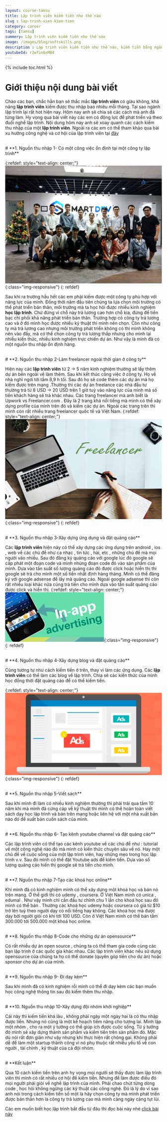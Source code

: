 ```yaml
---
layout: course-tamsu
title: Lập trình viên kiếm tiền như thế nào
slug : lap-trinh-vien-kiem-tien
category: career
tags: [tamsu]
summery: Lập trình viên kiếm tiền như thế nào   
image: /images/blog/softskills.png
description : Lập trình viên kiếm tiền như thế nào, kiếm tiền bằng ngành lập trình, tại sao ngành lập trình lại rất hot hiện nay
youtubeId: r2w7in6xMB4
---
```


{% include toc.html %}

# **Giới thiệu nội dung bài viết**

Chào các bạn, chắc hẳn bạn sẽ thắc mắc <b>lập trình viên</b> có giàu không, khả năng <b>lập trình viên</b> kiếm được thu nhập bao nhiêu mỗi tháng. Tại sao ngành lập trình lại rất hot hiện nay. Hôm nay anh sẽ chia sẻ các cách mà anh đã từng làm. Hy vọng qua bài viết này các em có động lực để phát triển và theo đuổi nghề lập trình. Nội dung hôm nay anh sẽ xoay quanh các cách kiếm thu nhập của một <b>lập trình viên</b>. Ngoài ra các em có thể tham khảo qua bài xu hướng công nghệ và cơ hội của lập trình viên tại [đây](https://levunguyen.com/career/2020/07/04/xu-huong-nghanh-lap-trinh/)

<br>
# **1. Nguồn thu nhập 1- Có một công việc ổn định tại một công ty lập trình**

{:refdef: style="text-align: center;"}
![smartdev](/images/post/softskills/smartdev.jpg){:class="img-responsive"}
{: refdef}

Sau khi ra trường hầu hết các em phải kiếm được một công ty phù hợp với năng lực của mình. Đồng thời năm đầu tiên chúng ta lựa chọn môi trường có thể phát triển bản thân, môi trường mà ta học hỏi được nhiều kinh nghiệm <b>học lập trình</b>. Chứ đừng vì chỗ này trả lương cao hơn chỗ kia, đừng để tiền bạc chi phối khả năng phát triển bản thân. Trường hợp có công ty trả lương cao và ở đó mình học được nhiều kỷ thuật thì mình nên chọn. Còn như công ty mà trả lương cao nhưng môi trường phát triển không có thì mình không nên vào đấy, mà có thể chọn công ty trả lương thấp nhưng cho mình lại nhiều kiến thức, nhiều kinh nghiệm trực chiến dự án. Như vậy là mình đã có một nguồn thu nhập ổn định hàng.

<br>
# **2. Nguồn thu nhập 2-Làm freelancer ngoài thời gian ở công ty**

Hiện nay các <b>lập trình viên</b> từ 2 -> 5 năm kinh nghiệm thường sẽ lấy thêm dự án bên ngoài về làm thêm.
Sau khi kết thúc công việc ở công ty. Họ về nhà nghỉ ngơi tới tầm 8,9 h tối. Sau đó họ sẽ code thêm các dự án mà họ kiếm được trên mạng .Thường thì các dự án freelance các nhà đầu tư thường trả từ 8 USD -> 20 USD trên 1 giờ tuỳ vào năng lực của mình mà số tiền khách hàng sẽ trả khác nhau. Các trang freelancer mà anh biết là Upwork vs Freelancer.com . Đây là 2 trang khá nổi tiếng mà mình có thể xây dựng profile của mình trên đó và kiếm các dự án. Ngoài các trang trên thì mình còn rất nhiều trang freelancer quốc tế và Việt Nam.
{:refdef: style="text-align: center;"}
![freelancer](/images/post/softskills/freelancer.jpg){:class="img-responsive"}
{: refdef}

<br>
# **3. Nguồn thu nhập 3-Xây dựng ứng dụng và đặt quảng cáo**

Các <b>lập trình viên</b> hiện này có thể xây dựng các ứng dụng trên android , ios , web về các chủ đề như ca nhạc , tin tức , hài, etc , những chủ đề mà mọi người vào nhiều. Sau đó đăng ký quảng cáo với google lúc đó google sẽ cấp phát một đoạn code và mình nhúng đoạn code đó vào sản phẩm của mình. Dựa vào tần suất số lượng quảng cáo đó được click hoặc hiển thị thì google sẽ trả cho mình một số tiền nhất định hàng tháng. Mình có thể đăng ký với google adsense để lấy mã quảng cáo. Ngoài google adsense thì còn rất nhiều loại khác nữa cũng trả tiền cho mình dựa vào tần suất quảng cáo được click và hiển thị.
{:refdef: style="text-align: center;"}
![ad](/images/post/softskills/mobileadv.jpeg){:class="img-responsive"}
{: refdef}

<br>
# **4. Nguồn thu nhập 4-Xây dựng blog và đặt quảng cáo**

Cũng tương tự như cách kiếm tiền ở trên, thay vì làm các ứng dụng. Các <b>lập trình viên</b> có thể làm các blog về lập trình. Chia sẽ các kiến thức của mình học đồng thời đặt quảng cáo để có thể kiếm tiền.

{:refdef: style="text-align: center;"}
![blog](/images/post/softskills/blogadv.png){:class="img-responsive"}
{: refdef}

<br>
# **5. Nguồn thu nhập 5-Viết sách**

Sau khi mình đi làm có nhiều kinh nghiệm thường thì phải trải qua tầm 10 năm khi mà mình đã cứng cáp về kỹ thuật thì mình có thể hoàn toàn viết sách dạy học lập trình và bán trên mạng hoặc liên hệ với một nhà xuất bản nào đó để xuất bản cuốn sách của mình.

<br>
# **6. Nguồn thu nhập 6- Tạo kênh youtube channel và đặt quảng cáo**

Các lập trình viên có thể tạo các kênh youtube về các chủ đề như : tutorial về một công nghệ nào đó mà mình có kiến thức chuyên sâu về nó. Hay một chủ đề về cuộc sống của một lập trình viên, hay những mẹo trong học lập trình v.v. Sau đó mình có thể đặt Youtube ads để kiếm tiền. Dựa vào số lượng quảng cáo hiển thị google sẽ trả tiền cho mình.

<br>
# **7. Nguồn thu nhập 7-Tạo các khoá học online**

Khi mình đã có kinh nghiệm mình có thể xây dựng một khoá học và bán nó trên mạng. Ở thể giới thì có udemy , coursera. Ở Việt Nam mình có unica , edumal . Như vậy mình chỉ cần đầu tư chỉnh chu 1 lần cho khoá học sau đó mình có thể bán . Thường các khoá học udemy hoặc coursera có giá từ $10 trở lên tuỳ theo người dạy có nổi tiếng hay không. Các khoá học mà được dạy bởi người giỏi có khi tới 100 USD. Còn ở Việt Nam mình có thể bán tầm 300.000 tới 500.000 một khoá học online.

<br>
# **8. Nguồn thu nhập 8-Code cho những dự án opensource**

Có rất nhiều dự án open source , chúng ta có thể tham gia code cùng các bạn lập trình ở các quốc gia khác nhau. Các lập trình viên khác nếu sử dụng opensource của chúng ta họ có thể donate (quyên góp tiền cho dự án) hoặc sponsor cho dự án của mình.

<br>
# **9. Nguồn thu nhập 9- Đi dạy kèm**

Sau khi mình đã có kinh nghiệm rồi mình có thể đi dạy kèm các bạn muốn học công nghệ thông tin sau đó kiếm thêm thu nhập.

<br>
# **10. Nguồn thu nhập 10-Xây dựng đội nhóm khởi nghiệp**

Cái này thì kiếm tiền khá lâu , không phải ngày một ngày hai là có thu nhập được liền. Nhưng nó cũng là một kế hoạch tiềm năng cho tương lai. Mình lập một nhóm , cho ra một ý tưởng có thể giúp ích được cuộc sống. Từ ý tưởng đó mình sẽ xây dựng thành sản phẩm và kiếm tiền trên sản phẩm đó. Mặc dù nói rất đơn giản như vậy nhưng khi thực hiện rất chông gai. Không phải dễ để làm một startup thành công vì nó phụ thuộc rất nhiều yếu tố về con người , tài chính , kỹ thuật của cả đội nhóm.

<br>
# **Kết luận**

Qua 10 cách kiếm tiền trên anh hy vọng mọi người sẽ thấy được làm lập trình viên thì mình có rất nhiều cơ hội để kiếm tiền. Nhưng để làm được điều đó mọi người phải giỏi về nghề lập trình của mình. Phải chao chút từng dòng code , học hỏi không ngừng các kỹ thuật các công nghệ. Đó là lý do vì sao anh nói trong cách kiếm tiền số một là hãy chọn công ty mà mình phát triển được bản thân hơn là công ty trả lương cao mà mình càng ngày càng tụt lùi.

Các em muốn biết học lập trình bắt đầu từ đâu thì đọc bài này nhé
[click bài này](https://levunguyen.com/career/2020/05/11/hoc-lap-trinh-bat-dau-tu-dau/)
